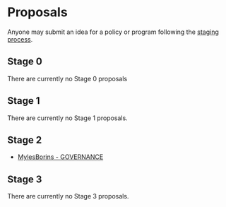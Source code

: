 # Proposals

Anyone may submit an idea for a policy or program following the [staging process](../STAGING_PROCESS.md).

## Stage 0

There are currently no Stage 0 proposals

## Stage 1

There are currently no Stage 1 proposals.

## Stage 2

* [MylesBorins - GOVERNANCE](mylesborins-GOVERNANCE)

## Stage 3

There are currently no Stage 3 proposals.
